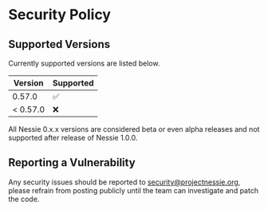 # Security Policy

## Supported Versions

Currently supported versions are listed below.

| Version  | Supported          |
|----------|--------------------|
| 0.57.0   | :white_check_mark: |
| < 0.57.0 | :x:                |

All Nessie 0.x.x versions are considered beta or even alpha releases and not supported after
release of Nessie 1.0.0.

## Reporting a Vulnerability

Any security issues should be reported to security@projectnessie.org, please refrain from posting publicly until the team can investigate and patch the code.
